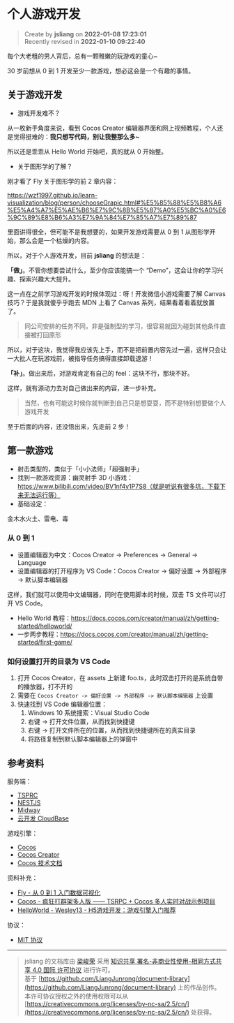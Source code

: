 个人游戏开发
===

> Create by **jsliang** on **2022-01-08 17:23:01**  
> Recently revised in **2022-01-10 09:22:40**

每个大老粗的男人背后，总有一颗稚嫩的玩游戏的童心~

30 岁前想从 0 到 1 开发至少一款游戏，想必这会是一个有趣的事情。

## 关于游戏开发

* 游戏开发难不？

从一枚新手角度来说，看到 Cocos Creator 编辑器界面和网上视频教程，个人还是觉得挺难的：**我只想写代码，别让我整那么多~**

所以还是乖乖从 Hello World 开始吧，真的就从 0 开始整。

* 关于图形学的了解？

刚才看了 Fly 关于图形学的前 2 章内容：

https://wzf1997.github.io/learn-visualization/blog/person/chooseGrapic.html#%E5%85%88%E5%B8%A6%E5%A4%A7%E5%AE%B6%E7%9C%8B%E5%87%A0%E5%BC%A0%E6%9C%89%E8%B6%A3%E7%9A%84%E7%85%A7%E7%89%87

里面讲得很全，但可能不是我想要的，如果开发游戏需要从 0 到 1 从图形学开始，那么会是一个枯燥的内容。

所以，对于个人游戏开发，目前 **jsliang** 的想法是：

**「做」**。不管你想要尝试什么，至少你应该能搞一个 “Demo”，这会让你的学习兴趣、探索兴趣大大提升。

这一点在之前学习游戏开发的时候体现过：呀！开发微信小游戏需要了解 Canvas 技巧？于是我就傻乎乎跑去 MDN 上看了 Canvas 系列，结果看着看着就放置了。

> 同公司安排的任务不同，非是强制型的学习，很容易就因为碰到其他条件直接被打回原形

所以，对于这块，我觉得我应该先上手，而不是把前置内容先过一遍，这样只会让一大批人在玩游戏前，被指导任务搞得直接卸载退游！

**「补」**。做出来后，对游戏肯定有自己的 feel：这块不行，那块不好。

这样，就有源动力去对自己做出来的内容，进一步补充。

> 当然，也有可能这时候你就判断到自己只是想耍耍，而不是特别想要做个人游戏开发

至于后面的内容，还没悟出来，先走前 2 步！

## 第一款游戏

* 射击类型的，类似于「小小法师」「超强射手」
* 找到一款游戏资源：幽灵射手 3D 小游戏：https://www.bilibili.com/video/BV1nf4y1P7S8（就是听说有很多坑，下载下来无法运行等）
* 基础设定：

金木水火土、雷电、毒

### 从 0 到 1

* 设置编辑器为中文：Cocos Creator -> Preferences -> General -> Language
* 设置编辑器的打开程序为 VS Code：Cocos Creator -> 偏好设置 -> 外部程序 -> 默认脚本编辑器

这样，我们就可以使用中文编辑器，同时在使用脚本的时候，双击 TS 文件可以打开 VS Code。

* Hello World 教程：https://docs.cocos.com/creator/manual/zh/getting-started/helloworld/
* 一步两步教程：https://docs.cocos.com/creator/manual/zh/getting-started/first-game/

### 如何设置打开的目录为 VS Code

1. 打开 Cocos Creator，在 assets 上新建 foo.ts，此时双击打开的是系统自带的播放器，打不开的
2. 需要在 `Cocos Creator -> 偏好设置 -> 外部程序 -> 默认脚本编辑器` 上设置
3. 快速找到 VS Code 编辑器位置：
   1. Windows 10 系统搜索：Visual Studio Code
   2. 右键 -> 打开文件位置，从而找到快捷键
   3. 右键 -> 打开文件所在的位置，从而找到快捷键所在的真实目录
   4. 将路径复制到默认脚本编辑器上的弹窗中

## 参考资料

服务端：

* [TSPRC](https://tsrpc.cn/)
* [NESTJS](https://docs.nestjs.cn/)
* [Midway](https://midwayjs.org/)
* [云开发 CloudBase](https://cloudbase.net/)

游戏引擎：

* [Cocos](https://www.cocos.com/)
* [Cocos Creator](https://www.cocos.com/products#CocosCreator)
* [Cocos 技术文档](https://www.cocos.com/docs#creator)

资料补充：

* [Fly - 从 0 到 1 入门数据可视化](https://wzf1997.github.io/learn-visualization/blog/person/chooseGrapic.html)
* [Cocos - 疯狂打群架多人版 —— TSRPC + Cocos 多人实时对战示例项目](https://store.cocos.com/app/detail/3432)
* [HelloWorld - Wesley13 - H5游戏开发：游戏引擎入门推荐](https://www.helloworld.net/p/7248991818)

协议：

* [MIT 协议](https://www.ruanyifeng.com/blogimg/asset/201105/bg2011050101.png)

---

> jsliang 的文档库由 [梁峻荣](https://github.com/LiangJunrong) 采用 [知识共享 署名-非商业性使用-相同方式共享 4.0 国际 许可协议](http://creativecommons.org/licenses/by-nc-sa/4.0/) 进行许可。<br/>基于 [https://github.com/LiangJunrong/document-library](https://github.com/LiangJunrong/document-library) 上的作品创作。<br/>本许可协议授权之外的使用权限可以从 [https://creativecommons.org/licenses/by-nc-sa/2.5/cn/](https://creativecommons.org/licenses/by-nc-sa/2.5/cn/) 处获得。
